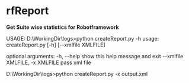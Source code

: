 # rfReport
<p><b>Get Suite wise statistics for Robotframework</b></p>
USAGE:
D:\WorkingDir\logs>python createReport.py -h
usage: createReport.py [-h] [--xmlfile XMLFILE]

optional arguments:
  -h, --help            show this help message and exit
  --xmlfile XMLFILE, -x XMLFILE
                        pass xml file

D:\WorkingDir\logs>python createReport.py -x output.xml
